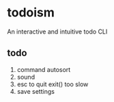 # todoism

An interactive and intuitive todo CLI

## todo

1. command autosort
2. sound
3. esc to quit exit() too slow
4. save settings